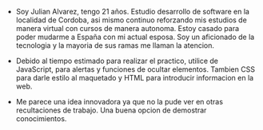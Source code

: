 -   Soy Julian Alvarez, tengo 21 años. Estudio desarrollo de software en la localidad de Cordoba, 
    asi mismo continuo reforzando mis estudios de manera virtual con cursos de manera autonoma.
    Estoy casado para poder mudarme a España con mi actual esposa. Soy un aficionado de la tecnologia
    y la mayoria de sus ramas me llaman la atencion.

-   Debido al tiempo estimado para realizar el practico, utilice de JavaScript, para alertas y funciones
    de ocultar elementos. Tambien CSS para darle estilo al maquetado y HTML para introducir informacion
    en la web.

-   Me parece una idea innovadora ya que no la pude ver en otras recultaciones de trabajo. Una buena
    opcion de demostrar conocimientos.